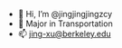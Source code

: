 - 👋 Hi, I’m @jingjingjingzcy
- 🌱 Major in Transportation
- 📫 jing-xu@berkeley.edu

<!---
jingjingjingzcy/jingjingjingzcy is a ✨ special ✨ repository because its `README.md` (this file) appears on your GitHub profile.
You can click the Preview link to take a look at your changes.
--->
